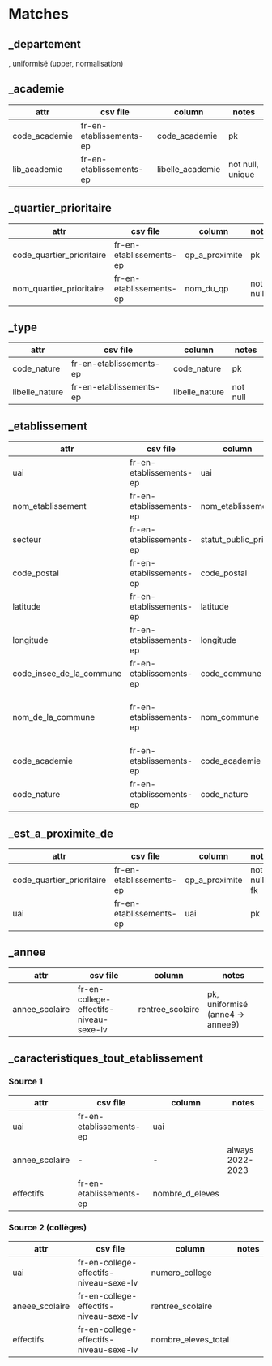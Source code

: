 # Matches

## _departement

, uniformisé (upper, normalisation)

## _academie

attr|csv file|column|notes
-|-|-|-
code_academie|fr-en-etablissements-ep|code_academie|pk
lib_academie|fr-en-etablissements-ep|libelle_academie|not null, unique

## _quartier_prioritaire

attr|csv file|column|notes
-|-|-|-
code_quartier_prioritaire|fr-en-etablissements-ep|qp_a_proximite|pk
nom_quartier_prioritaire|fr-en-etablissements-ep|nom_du_qp|not null

## _type

attr|csv file|column|notes
-|-|-|-
code_nature|fr-en-etablissements-ep|code_nature|pk
libelle_nature|fr-en-etablissements-ep|libelle_nature|not null

## _etablissement

attr|csv file|column|notes
-|-|-|-
uai|fr-en-etablissements-ep|uai|pk
nom_etablissement|fr-en-etablissements-ep|nom_etablissement|not null
secteur|fr-en-etablissements-ep|statut_public_prive|not null
code_postal|fr-en-etablissements-ep|code_postal|not null
latitude|fr-en-etablissements-ep|latitude|not null
longitude|fr-en-etablissements-ep|longitude|not null
code_insee_de_la_commune|fr-en-etablissements-ep|code_commune|not null, fk.1
nom_de_la_commune|fr-en-etablissements-ep|nom_commune|not null, fk.2, transformation requise (recup depuis _commune utilisant code_insee_de_la_commune), uniformisé (normalisation)
code_academie|fr-en-etablissements-ep|code_academie|not null, fk
code_nature|fr-en-etablissements-ep|code_nature|not null, fk

## _est_a_proximite_de

attr|csv file|column|notes
-|-|-|-
code_quartier_prioritaire|fr-en-etablissements-ep|qp_a_proximite|not null fk
uai|fr-en-etablissements-ep|uai|pk

## _annee

attr|csv file|column|notes
-|-|-|-
annee_scolaire|fr-en-college-effectifs-niveau-sexe-lv|rentree_scolaire|pk, uniformisé (anne4 &rarr; annee9)

## _caracteristiques_tout_etablissement

### Source 1

attr|csv file|column|notes
-|-|-|-
uai|fr-en-etablissements-ep|uai|
annee_scolaire|-|-|always 2022-2023
effectifs|fr-en-etablissements-ep|nombre_d_eleves|

### Source 2 (collèges)

attr|csv file|column|notes
-|-|-|-
uai|fr-en-college-effectifs-niveau-sexe-lv|numero_college|
aneee_scolaire|fr-en-college-effectifs-niveau-sexe-lv|rentree_scolaire|
effectifs|fr-en-college-effectifs-niveau-sexe-lv|nombre_eleves_total|